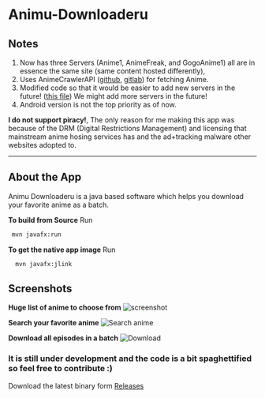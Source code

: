 # Animu-Downloaderu

## Notes

1. Now has three Servers (Anime1, AnimeFreak, and GogoAnime1) all are in essence the same site (same content hosted differently),
1. Uses AnimeCrawlerAPI ([github](https://github.com/codingotaku/AnimeCrawlerAPI), [gitlab](https://gitlab.com/codingotaku/AnimeCrawlerAPI)) for fetching Anime.
1. Modified code so that it would be easier to add new servers in the future! ([this file](./src/main/java/com/codingotaku/apps/source/AnimeSources.java))
We might add more servers in the future! 
1. Android version is not the top priority as of now.

 **I do not support piracy!**, The only reason for me making this app was because of the DRM (Digital Restrictions Management) and licensing that mainstream anime hosing services has and the ad+tracking malware other websites adopted to.
___

## About the App

Animu Downloaderu is a java based software which helps you download your favorite anime as a batch. 

**To build from Source**
Run

```bash
 mvn javafx:run
```

**To get the native app image**
Run

```bash
  mvn javafx:jlink
```

## Screenshots

**Huge list of anime to choose from**
![screenshot](https://github.com/codingotaku/Animu-Downloaderu/raw/master/screenshots/anime-list.webp "anime list screenshot")

**Search your favorite anime**
![Search anime](https://github.com/codingotaku/Animu-Downloaderu/raw/master/screenshots/search.webp "Search anime")

**Download all episodes in a batch**
![Download](https://github.com/codingotaku/Animu-Downloaderu/raw/master/screenshots/download.webp "Download")

### It is still under development and the code is a bit spaghettified so feel free to contribute :)

Download the latest binary form [Releases](https://github.com/CodingOtaku/Animu-Downloaderu/releases)
